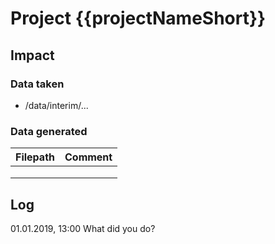 # Project {{projectNameShort}}

## Impact

### Data taken

* /data/interim/...

### Data generated

| Filepath | Comment |
|----------|---------|
|          |         |
|          |         |
|          |         |

## Log

01.01.2019, 13:00
What did you do?